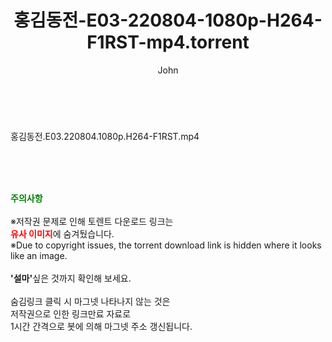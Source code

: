 ﻿---
layout: post
title:  "홍김동전-E03-220804-1080p-H264-F1RST-mp4.torrent"
author: John
categories: [ 방송/음악 ]
tags: [  ]
image:  
description: "홍김동전-E03-220804-1080p-H264-F1RST-mp4 torrent 정보 공유"
toc: true
toc_sticky: true
---

<br>
<div class="view-img">
<a class="view_image" href="http://torrentmobile60.com/bbs/view_image.php?fn=%2Fdata%2Ffile%2Fmusic%2F1742003963_B0R8muI3_08fed448a219af4e367c7c1c6cdafc41141ba6f6.jpg" target="_blank"><img alt="" class="img-tag" content="http://torrentmobile60.com/data/file/music/1742003963_B0R8muI3_08fed448a219af4e367c7c1c6cdafc41141ba6f6.jpg" itemprop="image" src="http://torrentmobile60.com/data/file/music/thumb-1742003963_B0R8muI3_08fed448a219af4e367c7c1c6cdafc41141ba6f6_835x2212.jpg"/></a></div><div class="view-content" itemprop="description">
<p>홍김동전.E03.220804.1080p.H264-F1RST.mp4<br/></p> </div>
    
<br><br><br>
<p data-ke-size="size16"><b><span style="color: green;">주의사항</span></b><br /><br />※저작권 문제로 인해 토렌트 다운로드 링크는<br /><b><span style="color: red;">유사 이미지</span></b>에 숨겨뒀습니다.<br />※Due to copyright issues, the torrent download link is hidden where it looks like an image.<br /><br /><b>'설마'</b>싶은 것까지 확인해 보세요.<br /><br />숨김링크 클릭 시 마그넷 나타나지 않는 것은<br />저작권으로 인한 링크만료 자료로<br />1시간 간격으로 봇에 의해 마그넷 주소 갱신됩니다.</p>
